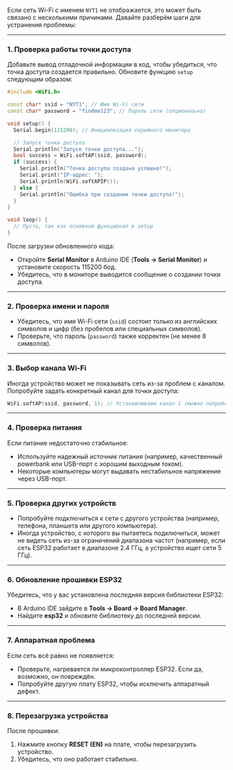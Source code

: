Если сеть Wi-Fi с именем `NYT1` не отображается, это может быть связано с несколькими причинами. Давайте разберём шаги для устранения проблемы:

---

### 1. **Проверка работы точки доступа**
Добавьте вывод отладочной информации в код, чтобы убедиться, что точка доступа создается правильно. Обновите функцию `setup` следующим образом:

```cpp
#include <WiFi.h>

const char* ssid = "NYT1"; // Имя Wi-Fi сети
const char* password = "findme123"; // Пароль сети (опционально)

void setup() {
  Serial.begin(115200); // Инициализация серийного монитора

  // Запуск точки доступа
  Serial.println("Запуск точки доступа...");
  bool success = WiFi.softAP(ssid, password);
  if (success) {
    Serial.println("Точка доступа создана успешно!");
    Serial.print("IP-адрес: ");
    Serial.println(WiFi.softAPIP());
  } else {
    Serial.println("Ошибка при создании точки доступа!");
  }
}

void loop() {
  // Пусто, так как основной функционал в setup
}
```

После загрузки обновленного кода:
- Откройте **Serial Monitor** в Arduino IDE (**Tools → Serial Monitor**) и установите скорость 115200 бод.
- Убедитесь, что в мониторе выводится сообщение о создании точки доступа.

---

### 2. **Проверка имени и пароля**
- Убедитесь, что имя Wi-Fi сети (`ssid`) состоит только из английских символов и цифр (без пробелов или специальных символов).
- Проверьте, что пароль (`password`) также корректен (не менее 8 символов).

---

### 3. **Выбор канала Wi-Fi**
Иногда устройство может не показывать сеть из-за проблем с каналом. Попробуйте задать конкретный канал для точки доступа:

```cpp
WiFi.softAP(ssid, password, 1); // Устанавливаем канал 1 (можно попробовать 6 или 11)
```

---

### 4. **Проверка питания**
Если питание недостаточно стабильное:
- Используйте надежный источник питания (например, качественный powerbank или USB-порт с хорошим выходным током).
- Некоторые компьютеры могут выдавать нестабильное напряжение через USB-порт.

---

### 5. **Проверка других устройств**
- Попробуйте подключиться к сети с другого устройства (например, телефона, планшета или другого компьютера).
- Иногда устройство, с которого вы пытаетесь подключиться, может не видеть сеть из-за ограничений диапазона частот (например, если сеть ESP32 работает в диапазоне 2.4 ГГц, а устройство ищет сети 5 ГГц).

---

### 6. **Обновление прошивки ESP32**
Убедитесь, что у вас установлена последняя версия библиотеки ESP32:
- В Arduino IDE зайдите в **Tools → Board → Board Manager**.
- Найдите **esp32** и обновите библиотеку до последней версии.

---

### 7. **Аппаратная проблема**
Если сеть всё равно не появляется:
- Проверьте, нагревается ли микроконтроллер ESP32. Если да, возможно, он повреждён.
- Попробуйте другую плату ESP32, чтобы исключить аппаратный дефект.

---

### 8. **Перезагрузка устройства**
После прошивки:
1. Нажмите кнопку **RESET (EN)** на плате, чтобы перезагрузить устройство.
2. Убедитесь, что оно работает стабильно.
